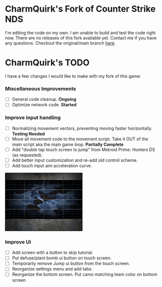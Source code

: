 # CharmQuirk's Fork of Counter Strike NDS
I'm editing the code on my own. I am unable to build and test the code right now. There are no releases of this fork available yet. Contact me if you have any questions. Checkout the original/main branch [here](https://github.com/Fewnity/Counter-Strike-Nintendo-DS).

# CharmQuirk's TODO
I have a few changes I would like to make with my fork of this game:

### Miscellaneous Improvements
- [ ] General code cleanup. **Ongoing**
- [ ] Optimize network code. **Started**

### Improve input handling
- [ ] Normalizing movement vectors, preventing moving faster horizontally. **Testing Needed**
- [ ] Move all movement code to the movement script. Take it OUT of the main script aka the main game loop. **Partially Complete**
- [ ] Add "double tap touch screen to jump" from Metroid Prime: Hunters DS (as requested).
- [ ] Add better input customization and re-add old control scheme.
- [ ] Add touch input aim acceleration curve.

![Bottom Screen UI Concept Image](https://github.com/charmquirk/Counter-Strike-Nintendo-DS/blob/main/.external/UI%20Concepts/UI%20Concepts%20-%20Bottom%20Screen.png)

### Improve UI
- [ ] Add screen with a button to skip tutorial.
- [ ] Put defuse/plant bomb ui button on touch screen.
- [ ] Temporarily remove Jump ui button from the touch screen. 
- [ ] Reorganize settings menu and add tabs.
- [ ] Reorganize the bottom screen. Put camo matching team color on bottom screen
